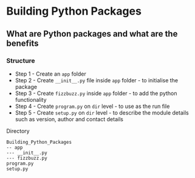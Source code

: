 # Building Python Packages
## What are Python packages and what are the benefits
### Structure

- Step 1 - Create an `app` folder
- Step 2 - Create `__init__.py` file inside `app` folder - to initialise the package
- Step 3 - Create `fizzbuzz.py` inside `app` folder - to add the python functionality
- Step 4 - Create `program.py` on `dir` level - to use as the run file
- Step 5 - Create `setup.py` on `dir` level - to describe the module details such as version, author and contact details

Directory
```
Building_Python_Packages
-- app
--- __init__.py
--- fizzbuzz.py
program.py
setup.py
```